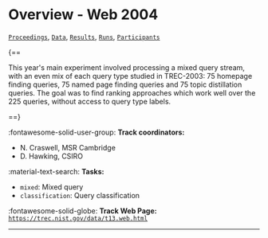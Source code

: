 # Overview - Web 2004

[`Proceedings`](./proceedings.md), [`Data`](./data.md), [`Results`](./results.md), [`Runs`](./runs.md), [`Participants`](./participants.md)

{==

This year's main experiment involved processing a mixed query stream, with an even mix of each query type studied in TREC-2003: 75 homepage finding queries, 75 named page finding queries and 75 topic distillation queries. The goal was to find ranking approaches which work well over the 225 queries, without access to query type labels.

==}

:fontawesome-solid-user-group: **Track coordinators:**

- N. Craswell, MSR Cambridge 
- D. Hawking, CSIRO 

:material-text-search: **Tasks:**

- `mixed`: Mixed query 
- `classification`: Query classification 

:fontawesome-solid-globe: **Track Web Page:** [`https://trec.nist.gov/data/t13.web.html`](https://trec.nist.gov/data/t13.web.html) 

---

